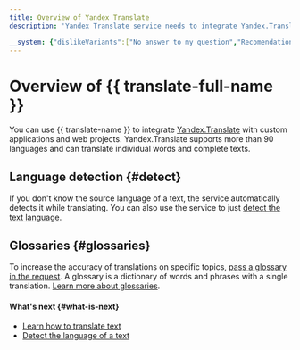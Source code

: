 ```yaml
---
title: Overview of Yandex Translate
description: 'Yandex Translate service needs to integrate Yandex.Translate algorithms into custom applications or web projects. Yandex Translate supports over 90 languages and can translate single words and whole texts. If you do not know the language of the source text, the service will automatically detect it during translation. You can also use the service just to detect the language of the text.'

__system: {"dislikeVariants":["No answer to my question","Recomendations didn't help","The content doesn't match title","Other"]}
---
```



# Overview of {{ translate-full-name }}

You can use {{ translate-name }} to integrate [Yandex.Translate](https://translate.yandex.com) with custom applications and web projects. Yandex.Translate supports more than 90 languages and can translate individual words and complete texts.

## Language detection {#detect}

If you don't know the source language of a text, the service automatically detects it while translating. You can also use the service to just [detect the text language](../operations/detect.md).

## Glossaries {#glossaries}

To increase the accuracy of translations on specific topics, [pass a glossary in the request](../operations/better-quality.md#with-glossary). A glossary is a dictionary of words and phrases with a single translation. [Learn more about glossaries](glossary.md).

#### What's next {#what-is-next}

* [Learn how to translate text](../operations/translate.md)
* [Detect the language of a text](../operations/detect.md)

